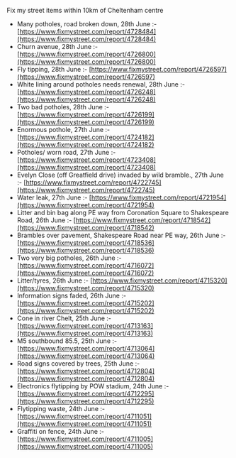 Fix my street items within 10km of Cheltenham centre

<!-- fix_marker starts -->

- Many potholes, road broken down, 28th June :- [https://www.fixmystreet.com/report/4728484](https://www.fixmystreet.com/report/4728484)
- Churn avenue, 28th June :- [https://www.fixmystreet.com/report/4726800](https://www.fixmystreet.com/report/4726800)
- Fly tipping, 28th June :- [https://www.fixmystreet.com/report/4726597](https://www.fixmystreet.com/report/4726597)
- White lining around potholes needs renewal, 28th June :- [https://www.fixmystreet.com/report/4726248](https://www.fixmystreet.com/report/4726248)
- Two bad potholes, 28th June :- [https://www.fixmystreet.com/report/4726199](https://www.fixmystreet.com/report/4726199)
- Enormous pothole, 27th June :- [https://www.fixmystreet.com/report/4724182](https://www.fixmystreet.com/report/4724182)
- Potholes/ worn road, 27th June :- [https://www.fixmystreet.com/report/4723408](https://www.fixmystreet.com/report/4723408)
- Evelyn Close (off Greatfield drive) invaded by wild bramble., 27th June :- [https://www.fixmystreet.com/report/4722745](https://www.fixmystreet.com/report/4722745)
- Water leak, 27th June :- [https://www.fixmystreet.com/report/4721954](https://www.fixmystreet.com/report/4721954)
- Litter and bin bag along PE way from Coronation Square to Shakespeare Road, 26th June :- [https://www.fixmystreet.com/report/4718542](https://www.fixmystreet.com/report/4718542)
- Brambles over pavement, Shakespeare Road near PE way, 26th June :- [https://www.fixmystreet.com/report/4718536](https://www.fixmystreet.com/report/4718536)
- Two very big potholes, 26th June :- [https://www.fixmystreet.com/report/4716072](https://www.fixmystreet.com/report/4716072)
- Litter/tyres, 26th June :- [https://www.fixmystreet.com/report/4715320](https://www.fixmystreet.com/report/4715320)
- Information signs faded, 26th June :- [https://www.fixmystreet.com/report/4715202](https://www.fixmystreet.com/report/4715202)
- Cone in river Chelt, 25th June :- [https://www.fixmystreet.com/report/4713163](https://www.fixmystreet.com/report/4713163)
- M5 southbound 85.5, 25th June :- [https://www.fixmystreet.com/report/4713064](https://www.fixmystreet.com/report/4713064)
- Road signs covered by trees, 25th June :- [https://www.fixmystreet.com/report/4712804](https://www.fixmystreet.com/report/4712804)
- Electronics flytipping by POW stadium, 24th June :- [https://www.fixmystreet.com/report/4712295](https://www.fixmystreet.com/report/4712295)
- Flytipping waste, 24th June :- [https://www.fixmystreet.com/report/4711051](https://www.fixmystreet.com/report/4711051)
- Graffiti on fence, 24th June :- [https://www.fixmystreet.com/report/4711005](https://www.fixmystreet.com/report/4711005)

<!-- fix_marker ends -->